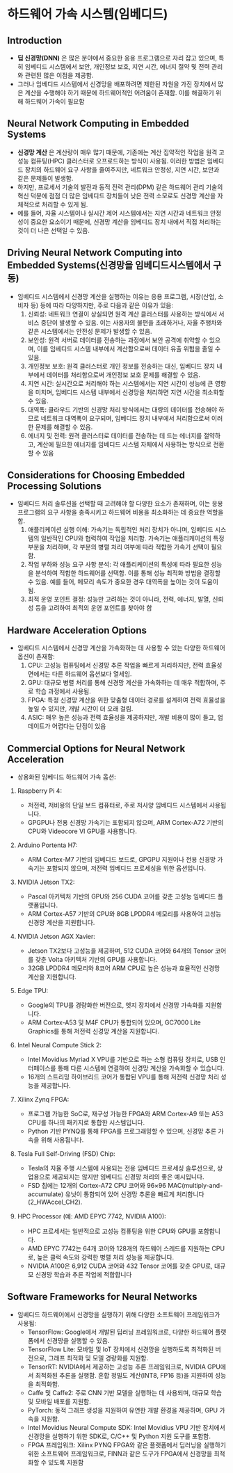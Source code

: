 # 하드웨어 가속 시스템(임베디드)

## Introduction
* **딥 신경망(DNN)** 은 많은 분야에서 중요한 응용 프로그램으로 자리 잡고 있으며, 특히 임베디드 시스템에서 보안, 개인정보 보호, 지연 시간, 에너지 절약 및 전력 관리와 관련된 많은 이점을 제공함.
* 그러나 임베디드 시스템에서 신경망을 배포하려면 제한된 자원을 가진 장치에서 많은 계산을 수행해야 하기 때문에 하드웨어적인 어려움이 존재함. 이를 해결하기 위해 하드웨어 가속이 필요함

## Neural Network Computing in Embedded Systems
* **신경망 계산** 은 계산량이 매우 많기 때문에, 기존에는 계산 집약적인 작업을 원격 고성능 컴퓨팅(HPC) 클러스터로 오프로드하는 방식이 사용됨. 이러한 방법은 임베디드 장치의 하드웨어 요구 사항을 줄여주지만, 네트워크 안정성, 지연 시간, 보안과 같은 문제들이 발생함.
* 하지만, 프로세서 기술의 발전과 동적 전력 관리(DPM) 같은 하드웨어 관리 기술의 혁신 덕분에 점점 더 많은 임베디드 장치들이 낮은 전력 소모로도 신경망 계산을 자체적으로 처리할 수 있게 됨.
* 예를 들어, 자율 시스템이나 실시간 제어 시스템에서는 지연 시간과 네트워크 안정성이 중요한 요소이기 때문에, 신경망 계산을 임베디드 장치 내에서 직접 처리하는 것이 더 나은 선택일 수 있음.

## Driving Neural Network Computing into Embedded Systems(신경망을 임베디드시스템에서 구동)
* 임베디드 시스템에서 신경망 계산을 실행하는 이유는 응용 프로그램, 시장(산업, 소비자 등) 등에 따라 다양하지만, 주로 다음과 같은 이유가 있음:
  1. 신뢰성: 네트워크 연결이 상실되면 원격 계산 클러스터를 사용하는 방식에서 서비스 중단이 발생할 수 있음. 이는 사용자의 불편을 초래하거나, 자율 주행차와 같은 시스템에서는 안전성 문제가 발생할 수 있음.
  2. 보안성: 원격 서버로 데이터를 전송하는 과정에서 보안 공격에 취약할 수 있으며, 이를 임베디드 시스템 내부에서 계산함으로써 데이터 유출 위험을 줄일 수 있음.
  3. 개인정보 보호: 원격 클러스터로 개인 정보를 전송하는 대신, 임베디드 장치 내부에서 데이터를 처리함으로써 개인정보 보호 문제를 해결할 수 있음.
  4. 지연 시간: 실시간으로 처리해야 하는 시스템에서는 지연 시간이 성능에 큰 영향을 미치며, 임베디드 시스템 내부에서 신경망을 처리하면 지연 시간을 최소화할 수 있음.
  5. 대역폭: 클라우드 기반의 신경망 처리 방식에서는 대량의 데이터를 전송해야 하므로 네트워크 대역폭이 요구되며, 임베디드 장치 내부에서 처리함으로써 이러한 문제를 해결할 수 있음.
  6. 에너지 및 전력: 원격 클러스터로 데이터를 전송하는 데 드는 에너지를 절약하고, 계산에 필요한 에너지를 임베디드 시스템 자체에서 사용하는 방식으로 전환할 수 있음

## Considerations for Choosing Embedded Processing Solutions
* 임베디드 처리 솔루션을 선택할 때 고려해야 할 다양한 요소가 존재하며, 이는 응용 프로그램의 요구 사항을 충족시키고 하드웨어 비용을 최소화하는 데 중요한 역할을 함.
  1. 애플리케이션 실행 이해: 가속기는 독립적인 처리 장치가 아니며, 임베디드 시스템의 일반적인 CPU와 협력하여 작업을 처리함. 가속기는 애플리케이션의 특정 부분을 처리하며, 각 부분의 병렬 처리 여부에 따라 적합한 가속기 선택이 필요함.
  2. 작업 부하와 성능 요구 사항 분석: 각 애플리케이션의 특성에 따라 필요한 성능을 분석하여 적합한 하드웨어를 선택함. 이를 통해 성능 최적화 방법을 결정할 수 있음. 예를 들어, 메모리 속도가 중요한 경우 대역폭을 높이는 것이 도움이 됨.
  3. 최적 운영 포인트 결정: 성능만 고려하는 것이 아니라, 전력, 에너지, 발열, 신뢰성 등을 고려하여 최적의 운영 포인트를 찾아야 함

## Hardware Acceleration Options
* 임베디드 시스템에서 신경망 계산을 가속화하는 데 사용할 수 있는 다양한 하드웨어 옵션이 존재함:
  1. CPU: 고성능 컴퓨팅에서 신경망 추론 작업을 빠르게 처리하지만, 전력 효율성 면에서는 다른 하드웨어 옵션보다 열세임.
  2. GPU: 대규모 병렬 처리를 통해 신경망 계산을 가속화하는 데 매우 적합하며, 주로 학습 과정에서 사용됨.
  3. FPGA: 특정 신경망 계산을 위한 맞춤형 데이터 경로를 설계하여 전력 효율성을 높일 수 있지만, 개발 시간이 더 오래 걸림.
  4. ASIC: 매우 높은 성능과 전력 효율성을 제공하지만, 개발 비용이 많이 들고, 업데이트가 어렵다는 단점이 있음

## Commercial Options for Neural Network Acceleration
* 상용화된 임베디드 하드웨어 가속 옵션:
1. Raspberry Pi 4:
   * 저전력, 저비용의 단일 보드 컴퓨터로, 주로 저사양 임베디드 시스템에서 사용됩니다.
   * GPGPU나 전용 신경망 가속기는 포함되지 않으며, ARM Cortex-A72 기반의 CPU와 Videocore VI GPU를 사용합니다.

2. Arduino Portenta H7:
   * ARM Cortex-M7 기반의 임베디드 보드로, GPGPU 지원이나 전용 신경망 가속기는 포함되지 않으며, 저전력 임베디드 프로세싱을 위한 옵션입니다.

3. NVIDIA Jetson TX2:
   * Pascal 아키텍처 기반의 GPU와 256 CUDA 코어를 갖춘 고성능 임베디드 플랫폼입니다.
   * ARM Cortex-A57 기반의 CPU와 8GB LPDDR4 메모리를 사용하여 고성능 신경망 계산을 지원합니다.

4. NVIDIA Jetson AGX Xavier:
   * Jetson TX2보다 고성능을 제공하며, 512 CUDA 코어와 64개의 Tensor 코어를 갖춘 Volta 아키텍처 기반의 GPU를 사용합니다.
   * 32GB LPDDR4 메모리와 8코어 ARM CPU로 높은 성능과 효율적인 신경망 계산을 지원합니다.

5. Edge TPU:
   * Google의 TPU를 경량화한 버전으로, 엣지 장치에서 신경망 가속화를 지원합니다.
   * ARM Cortex-A53 및 M4F CPU가 통합되어 있으며, GC7000 Lite Graphics를 통해 저전력 신경망 계산을 지원합니다.

6. Intel Neural Compute Stick 2:
   * Intel Movidius Myriad X VPU를 기반으로 하는 소형 컴퓨팅 장치로, USB 인터페이스를 통해 다른 시스템에 연결하여 신경망 계산을 가속화할 수 있습니다.
   * 16개의 스트리밍 하이브리드 코어가 통합된 VPU를 통해 저전력 신경망 처리 성능을 제공합니다.

7. Xilinx Zynq FPGA:
   * 프로그램 가능한 SoC로, 재구성 가능한 FPGA와 ARM Cortex-A9 또는 A53 CPU를 하나의 패키지로 통합한 시스템입니다.
   * Python 기반 PYNQ를 통해 FPGA를 프로그래밍할 수 있으며, 신경망 추론 가속을 위해 사용됩니다.

8. Tesla Full Self-Driving (FSD) Chip:
   * Tesla의 자율 주행 시스템에 사용되는 전용 임베디드 프로세싱 솔루션으로, 상업용으로 제공되지는 않지만 임베디드 신경망 처리의 좋은 예시입니다.
   * FSD 칩에는 12개의 Cortex-A72 CPU 코어와 96×96 MAC(multiply-and-accumulate) 유닛이 통합되어 있어 신경망 추론을 빠르게 처리합니다​(2_HWAccel_CH2).
   
9. HPC Processor (예: AMD EPYC 7742, NVIDIA A100):
   * HPC 프로세서는 일반적으로 고성능 컴퓨팅을 위한 CPU와 GPU를 포함합니다.
   * AMD EPYC 7742는 64개 코어와 128개의 하드웨어 스레드를 지원하는 CPU로, 높은 클럭 속도와 강력한 병렬 처리 성능을 제공합니다.
   * NVIDIA A100은 6,912 CUDA 코어와 432 Tensor 코어를 갖춘 GPU로, 대규모 신경망 학습과 추론 작업에 적합합니다

## Software Frameworks for Neural Networks
* 임베디드 하드웨어에서 신경망을 실행하기 위해 다양한 소프트웨어 프레임워크가 사용됨:
  * TensorFlow: Google에서 개발된 딥러닝 프레임워크로, 다양한 하드웨어 플랫폼에서 신경망을 실행할 수 있음.
  * TensorFlow Lite: 모바일 및 IoT 장치에서 신경망을 실행하도록 최적화된 버전으로, 그래프 최적화 및 모델 경량화를 지원함.
  * TensorRT: NVIDIA에서 제공하는 고성능 추론 프레임워크로, NVIDIA GPU에서 최적화된 추론을 실행함. 혼합 정밀도 계산(INT8, FP16 등)을 지원하여 성능을 최적화함.
  * Caffe 및 Caffe2: 주로 CNN 기반 모델을 실행하는 데 사용되며, 대규모 학습 및 모바일 배포를 지원함.
  * PyTorch: 동적 그래프 생성을 지원하여 유연한 개발 환경을 제공하며, GPU 가속을 지원함.
  * Intel Movidius Neural Compute SDK: Intel Movidius VPU 기반 장치에서 신경망을 실행하기 위한 SDK로, C/C++ 및 Python 지원 도구를 포함함.
  * FPGA 프레임워크: Xilinx PYNQ FPGA와 같은 플랫폼에서 딥러닝을 실행하기 위한 소프트웨어 프레임워크로, FINN과 같은 도구가 FPGA에서 신경망을 최적화할 수 있도록 지원함​